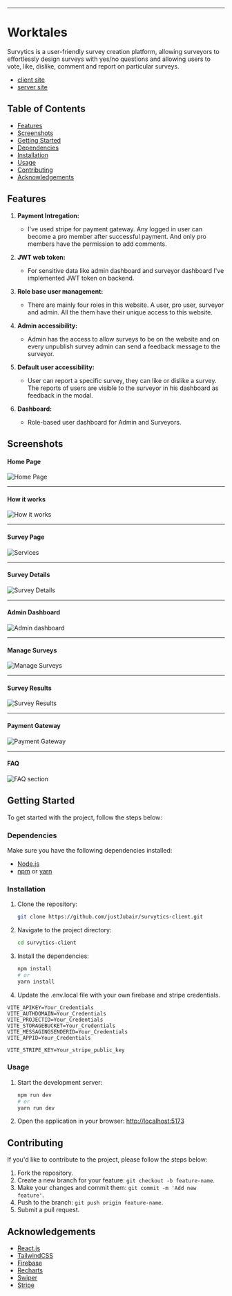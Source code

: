 ----

# Worktales

 Survytics is a user-friendly survey creation platform, allowing surveyors to effortlessly design surveys with yes/no questions and allowing users to vote, like, dislike, comment and report on particular surveys. 

- [client site](https://worktales-client.web.app)
- [server site](https://worktales-server.vercel.app/)

## Table of Contents

- [Features](#features)
- [Screenshots](#screenshots)
- [Getting Started](#getting-started)
- [Dependencies](#dependencies)
- [Installation](#installation)
- [Usage](#usage)
- [Contributing](#contributing)
- [Acknowledgements](#acknowledgements)

## Features

1. **Payment Intregation:**
   - I've used stripe for payment gateway. Any logged in user can become a pro member after successful payment. And only pro members have the permission to add comments.
   
2. **JWT web token:**
   - For sensitive data like admin dashboard and surveyor dashboard I've implemented JWT token on backend.
   
3. **Role base user management:**
   - There are mainly four roles in this website. A user, pro user, surveyor and admin. All the them have their unique access to this website.
   
4. **Admin accessibility:**
   - Admin has the access to allow surveys to be on the website and on every unpublish survey admin can send a feedback message to the surveyor.
   
5. **Default user accessibility:**
   - User can report a specific survey, they can like or dislike a survey. The reports of users are visible to the surveyor in his dashboard as feedback in the modal.
   
6. **Dashboard:**
   - Role-based user dashboard for Admin and Surveyors.
   


## Screenshots

#### Home Page
![Home Page](https://raw.githubusercontent.com/justJubair/survytics-client/main/src/assets/readmeAssets/HomePage.png)

---
#### How it works
![How it works](https://raw.githubusercontent.com/justJubair/survytics-client/main/src/assets/readmeAssets/HowItWorks.png)

---
#### Survey Page
![Services](https://raw.githubusercontent.com/justJubair/survytics-client/main/src/assets/readmeAssets/SurveyPage.png)

---
#### Survey Details
![Survey Details](https://raw.githubusercontent.com/justJubair/survytics-client/main/src/assets/readmeAssets/SurveyDetails.png)

---
#### Admin Dashboard
![Admin dashboard](https://raw.githubusercontent.com/justJubair/survytics-client/main/src/assets/readmeAssets/AdminDashboard01.png)

---
#### Manage Surveys
![Manage Surveys](https://raw.githubusercontent.com/justJubair/survytics-client/main/src/assets/readmeAssets/AdminDashboard02.png)

---
#### Survey Results
![Survey Results](https://raw.githubusercontent.com/justJubair/survytics-client/main/src/assets/readmeAssets/AdminDashboard03.png)

---
#### Payment Gateway
![Payment Gateway](https://raw.githubusercontent.com/justJubair/survytics-client/main/src/assets/readmeAssets/PaymentGateway.png)

---
#### FAQ 
![FAQ section](https://raw.githubusercontent.com/justJubair/survytics-client/main/src/assets/readmeAssets/FAQ.png)




## Getting Started

To get started with the project, follow the steps below:

### Dependencies

Make sure you have the following dependencies installed:

- [Node.js](https://nodejs.org/)
- [npm](https://www.npmjs.com/) or [yarn](https://yarnpkg.com/)

### Installation

1. Clone the repository:

   ```bash
   git clone https://github.com/justJubair/survytics-client.git
   ```

2. Navigate to the project directory:

   ```bash
   cd survytics-client
   ```

3. Install the dependencies:

   ```bash
   npm install
   # or
   yarn install
   ```
4. Update the .env.local file with your own firebase and stripe credentials.

```env
VITE_APIKEY=Your_Credentials
VITE_AUTHDOMAIN=Your_Credentials
VITE_PROJECTID=Your_Credentials
VITE_STORAGEBUCKET=Your_Credentials
VITE_MESSAGINGSENDERID=Your_Credentials
VITE_APPID=Your_Credentials

VITE_STRIPE_KEY=Your_stripe_public_key
```

### Usage

1. Start the development server:

   ```bash
   npm run dev
   # or
   yarn run dev
   ```

2. Open the application in your browser: [http://localhost:5173](http://localhost:5173)

## Contributing

If you'd like to contribute to the project, please follow the steps below:

1. Fork the repository.
2. Create a new branch for your feature: `git checkout -b feature-name`.
3. Make your changes and commit them: `git commit -m 'Add new feature'`.
4. Push to the branch: `git push origin feature-name`.
5. Submit a pull request.


## Acknowledgements

- [React.js](https://react.dev)
- [TailwindCSS](https://tailwindcss.com/)
- [Firebase](https://firebase.google.com)
- [Recharts](https://recharts.org)
- [Swiper](https://swiperjs.com/get-started#initialize-swiper)
- [Stripe](https://stripe.com)

